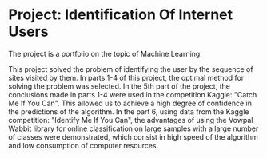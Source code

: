 # Project: Identification Of Internet Users
The project is a portfolio on the topic of Machine Learning.

This project solved the problem of identifying the user by the sequence of sites visited by them. In parts 1-4 of this project, the optimal method for solving the problem was selected. In the 5th part of the project, the conclusions made in parts 1-4 were used in the competition Kaggle: "Catch Me If You Can". This allowed us to achieve a high degree of confidence in the predictions of the algorithm. In the part 6, using data from the Kaggle competition: "Identify Me If You Can", the advantages of using the Vowpal Wabbit library for online classification on large samples with a large number of classes were demonstrated, which consist in high speed of the algorithm and low consumption of computer resources.
